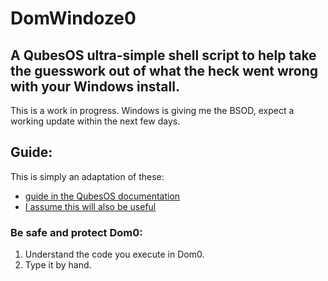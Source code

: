 # DomWindoze0
## A QubesOS ultra-simple shell script to help take the guesswork out of what the heck went wrong with your Windows install.
This is a work in progress. Windows is giving me the BSOD, expect a working update within the next few days.
## Guide:
This is simply an adaptation of these:
* [guide in the QubesOS documentation](https://www.qubes-os.org/doc/windows-vm/) 
* [I assume this will also be useful](https://www.militant.dk/2019/01/06/windows-10-on-qubes-os-4-0/)

### Be safe and protect Dom0:
1) Understand the code you execute in Dom0.
1) Type it by hand.
